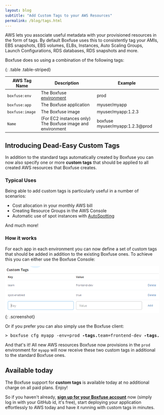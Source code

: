 ```yaml
---
layout: blog
subtitle: "Add Custom Tags to your AWS Resources"
permalink: /blog/tags.html
---
```

AWS lets you associate useful metadata with your provisioned resources in the form of tags. By default Boxfuse uses
this to consistently tag your AMIs, EBS snapshots, EBS volumes, ELBs, Instances, Auto Scaling Groups, 
Launch Configurations, RDS databases, RDS snapshots and more.
 
Boxfuse does so using a combination of the following tags:

{: .table .table-striped}

AWS Tag Name | Description | Example
------------ | ----------- | -------
`boxfuse:env` | The Boxfuse [environment](/docs/environments) | prod
`boxfuse:app` | The Boxfuse application | myuser/myapp
`boxfuse:image` | The Boxfuse image | myuser/myapp:1.2.3
`Name` | (For EC2 instances only) The Boxfuse image and environment | boxfuse myuser/myapp:1.2.3@prod

## Introducing Dead-Easy Custom Tags

In addition to the standard tags automatically created by Boxfuse you can now also specify one or more **custom tags**
that should be applied to all created AWS resources that Boxfuse creates.

### Typical Uses 

Being able to add custom tags is particularly useful in a number of scenarios:
 
- Cost allocation in your monthly AWS bill
- Creating Resource Groups in the AWS Console
- Automatic use of spot instances with [AutoSpotting](https://github.com/cristim/autospotting)

And much more!

### How it works

For each app in each environment you can now define a set of custom tags that should be added in addition to the
existing Boxfuse ones. To achieve this you can either use the Boxfuse Console:

![AWS Console](/assets/posts/tags/tags.png){: .screenshot}

Or if you prefer you can also simply use the Boxfuse client:

<pre class="console"><span>&gt;</span> boxfuse cfg myapp -env=prod <strong>-tags.</strong>team=frontend-dev <strong>-tags.</strong>spot-enabled=true</pre>

And that's it! All new AWS resources Boxfuse now provisions in the `prod` environment for `myapp` will now receive these
two custom tags in additional to the standard Boxfuse ones.

## Available today

The Boxfuse support for **custom tags** is available today at no additional charge on all paid plans. Enjoy!

So if you haven't already,
[**sign up for your Boxfuse account**](https://console.boxfuse.com) now (simply log in with your GitHub id, it's free),
start deploying your application effortlessly to AWS today and have it running with custom tags in minutes.